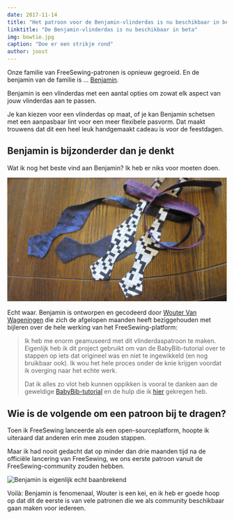 ```yaml
---
date: 2017-11-14
title: "Het patroon voor de Benjamin-vlinderdas is nu beschikbaar in beta. En ik heb er zelfs niets voor moeten doen."
linktitle: "De Benjamin-vlinderdas is nu beschikbaar in beta"
img: bowtie.jpg
caption: "Doe er een strikje rond"
author: joost
---
```


Onze familie van FreeSewing-patronen is opnieuw gegroeid. En de benjamin van de familie is ... [Benjamin](/patterns/benjamin).

Benjamin is een vlinderdas met een aantal opties om zowat elk aspect van jouw vlinderdas aan te passen.

Je kan kiezen voor een vlinderdas op maat, of je kan Benjamin schetsen met een aanpasbaar lint voor een meer flexibele pasvorm. Dat maakt trouwens dat dit een heel leuk handgemaakt cadeau is voor de feestdagen.

## Benjamin is bijzonderder dan je denkt

Wat ik nog het beste vind aan Benjamin? Ik heb er niks voor moeten doen.

![Een verzameling vlinderdasjes van Wouter, die dit patroon ontworpen en gecodeerd heeft](benjamins.jpg)

Echt waar. Benjamin is ontworpen en gecodeerd door [Wouter Van Wageningen](/users/xdpug) die zich de afgelopen maanden heeft beziggehouden met bijleren over de hele werking van het FreeSewing-platform:

> Ik heb me enorm geamuseerd met dit vlinderdaspatroon te maken. Eigenlijk heb ik dit project gebruikt om van de BabyBib-tutorial over te stappen op iets dat origineel was en niet te ingewikkeld (en nog bruikbaar ook). Ik wou het hele proces onder de knie krijgen voordat ik overging naar het echte werk. 
> 
> Dat ik alles zo vlot heb kunnen oppikken is vooral te danken aan de geweldige [BabyBib-tutorial](/docs/designer/tutorial/part-1) en de hulp die ik [hier](https://gitter.im/freesewing/chat) gekregen heb.

## Wie is de volgende om een patroon bij te dragen?

Toen ik FreeSewing lanceerde als een open-sourceplatform, hoopte ik uiteraard dat anderen erin mee zouden stappen.

Maar ik had nooit gedacht dat op minder dan drie maanden tijd na de officiële lancering van FreeSewing, we ons eerste patroon vanuit de FreeSewing-community zouden hebben.

![Benjamin is eigenlijk echt baanbrekend](giphy.gif)

Voilà: Benjamin is fenomenaal, Wouter is een kei, en ik heb er goede hoop op dat dit de eerste is van vele patronen die we als community beschikbaar gaan maken voor iedereen.
